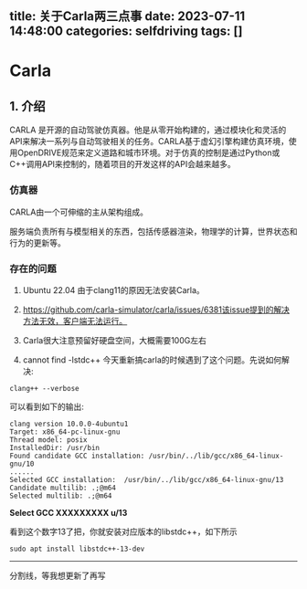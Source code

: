 title: 关于Carla两三点事
date: 2023-07-11 14:48:00
categories: selfdriving
tags: []
---
# Carla

## 1. 介绍

CARLA 是开源的自动驾驶仿真器。他是从零开始构建的，通过模块化和灵活的API来解决一系列与自动驾驶相关的任务。CARLA基于虚幻引擎构建仿真环境，使用OpenDRIVE规范来定义道路和城市环境。对于仿真的控制是通过Python或C++调用API来控制的，随着项目的开发这样的API会越来越多。

### 仿真器

CARLA由一个可伸缩的主从架构组成。

服务端负责所有与模型相关的东西，包括传感器渲染，物理学的计算，世界状态和行为的更新等。

### 存在的问题

1. Ubuntu 22.04 由于clang11的原因无法安装Carla。
2. https://github.com/carla-simulator/carla/issues/6381该issue提到的解决方法无效，客户端无法运行。
3. Carla很大注意预留好硬盘空间，大概需要100G左右

4. cannot find -lstdc++
今天重新搞carla的时候遇到了这个问题。先说如何解决:
```shell
clang++ --verbose
```
可以看到如下的输出:
```shell
clang version 10.0.0-4ubuntu1 
Target: x86_64-pc-linux-gnu
Thread model: posix
InstalledDir: /usr/bin
Found candidate GCC installation: /usr/bin/../lib/gcc/x86_64-linux-gnu/10
......
Selected GCC installation:  /usr/bin/../lib/gcc/x86_64-linux-gnu/13
Candidate multilib: .;@m64
Selected multilib: .;@m64
```
**Select GCC XXXXXXXXX u/13**

看到这个数字13了把，你就安装对应版本的libstdc++，如下所示
```shell
sudo apt install libstdc++-13-dev
```

----------------------------
分割线，等我想更新了再写